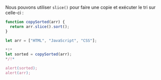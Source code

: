 Nous pouvons utiliser `slice()` pour faire une copie et exécuter le tri sur celle-ci :

```js run
function copySorted(arr) {
  return arr.slice().sort();
}

let arr = ["HTML", "JavaScript", "CSS"];

*!*
let sorted = copySorted(arr);
*/!*

alert(sorted);
alert(arr);
```
